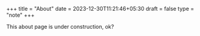 +++
title = "About"
date = 2023-12-30T11:21:46+05:30
draft = false
type = "note"
+++

This about page is under construction, ok?
